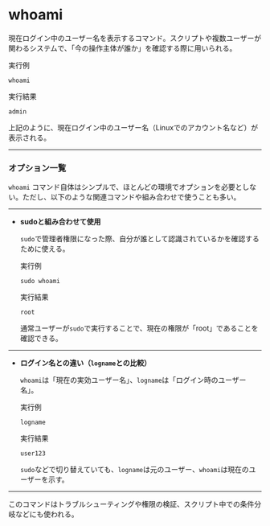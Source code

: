 [](whoami.md)
# whoami
現在ログイン中のユーザー名を表示するコマンド。スクリプトや複数ユーザーが関わるシステムで、「今の操作主体が誰か」を確認する際に用いられる。

  実行例 [](変更しない)

  ```
  whoami
  ```

  実行結果 [](変更しない)

  ```
  admin
  ```

  上記のように、現在ログイン中のユーザー名（Linuxでのアカウント名など）が表示される。

---

### オプション一覧

`whoami` コマンド自体はシンプルで、ほとんどの環境でオプションを必要としない。ただし、以下のような関連コマンドや組み合わせで使うことも多い。

---

- **sudoと組み合わせて使用**

  `sudo`で管理者権限になった際、自分が誰として認識されているかを確認するために使える。

  実行例 [](変更しない)

  ```
  sudo whoami
  ```

  実行結果 [](変更しない)

  ```
  root
  ```

  通常ユーザーが`sudo`で実行することで、現在の権限が「root」であることを確認できる。

---

- **ログイン名との違い（`logname`との比較）**

  `whoami`は「現在の実効ユーザー名」、`logname`は「ログイン時のユーザー名」。

  実行例 [](変更しない)

  ```
  logname
  ```

  実行結果 [](変更しない)

  ```
  user123
  ```

  `sudo`などで切り替えていても、`logname`は元のユーザー、`whoami`は現在のユーザーを示す。

---

このコマンドはトラブルシューティングや権限の検証、スクリプト中での条件分岐などにも使われる。